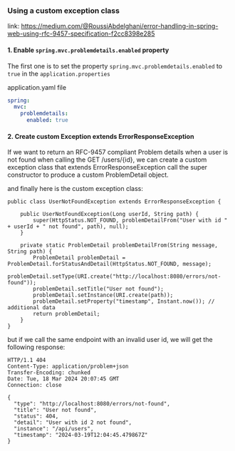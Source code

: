 ### Using a custom exception class

link: https://medium.com/@RoussiAbdelghani/error-handling-in-spring-web-using-rfc-9457-specification-f2cc8398e285

#### 1. Enable `spring.mvc.problemdetails.enabled` property

The first one is to set the property `spring.mvc.problemdetails.enabled`  to `true` in the `application.properties`

application.yaml file

```yaml
spring:
  mvc:
    problemdetails:
      enabled: true
```

#### 2. Create custom Exception extends ErrorResponseException

If we want to return an RFC-9457 compliant Problem details when a user is not found
when calling the GET /users/{id}, we can create a custom exception class
that extends ErrorResponseException call the super constructor to produce a custom ProblemDetail object.

and finally here is the custom exception class:

```
public class UserNotFoundException extends ErrorResponseException {

    public UserNotFoundException(Long userId, String path) {
        super(HttpStatus.NOT_FOUND, problemDetailFrom("User with id " + userId + " not found", path), null);
    }

    private static ProblemDetail problemDetailFrom(String message, String path) {
        ProblemDetail problemDetail = ProblemDetail.forStatusAndDetail(HttpStatus.NOT_FOUND, message);
        problemDetail.setType(URI.create("http://localhost:8080/errors/not-found"));
        problemDetail.setTitle("User not found");
        problemDetail.setInstance(URI.create(path));
        problemDetail.setProperty("timestamp", Instant.now()); // additional data
        return problemDetail;
    }
}
```

but if we call the same endpoint with an invalid user id, we will get the following response:

```
HTTP/1.1 404 
Content-Type: application/problem+json
Transfer-Encoding: chunked
Date: Tue, 18 Mar 2024 20:07:45 GMT
Connection: close

{
  "type": "http://localhost:8080/errors/not-found",
  "title": "User not found",
  "status": 404,
  "detail": "User with id 2 not found",
  "instance": "/api/users",
  "timestamp": "2024-03-19T12:04:45.479867Z"
}
```

